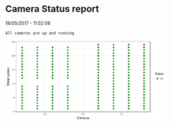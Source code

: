 Camera Status report
================
18/05/2017 - 11:52:08

    All cameras are up and running

![](camreport_files/figure-markdown_github/unnamed-chunk-2-1.png)
